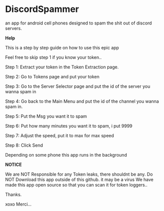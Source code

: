# DiscordSpammer
an app for android cell phones designed to spam the shit out of discord servers.


**Help**

This is a step by step guide on how to use this epic app

Feel free to skip step 1 if you know your token..

Step 1: Extract your token in the Token Extraction page.

Step 2: Go to Tokens page and put your token

Step 3: Go to the Server Selector page and put the id of the server you wanna spam in

Step 4: Go back to the Main Menu and put the id of the channel you wanna spam in.

Step 5: Put the Msg you want it to spam

Step 6: Put how many minutes you want it to spam, i put 9999

Step 7: Adjust the speed, put it to max for max speed

Step 8: Click Send

Depending on some phone this app runs in the background

**NOTICE**

We are NOT Responsible for any Token leaks, there shouldnt be any. Do NOT Download this app outside of this github. it may be a virus
We have made this app open source so that you can scan it for token loggers..


Thanks.

xoxo Merci...
